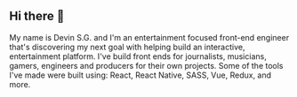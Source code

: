 ## Hi there 👋

My name is Devin S.G. and I'm an entertainment focused front-end engineer that's discovering my next goal with helping build an interactive, entertainment platform. I've build front ends for journalists, musicians, gamers, engineers and producers for their own projects. Some of the tools I've made were built using: React, React Native, SASS, Vue, Redux, and more.

<!--
**shagia/shagia** is a ✨ _special_ ✨ repository because its `README.md` (this file) appears on your GitHub profile.

Here are some ideas to get you started:

- 🔭 I’m currently working on ...
- 🌱 I’m currently learning ...
- 👯 I’m looking to collaborate on ...
- 🤔 I’m looking for help with ...
- 💬 Ask me about ...
- 📫 How to reach me: ...
- 😄 Pronouns: ...
- ⚡ Fun fact: ...
-->
